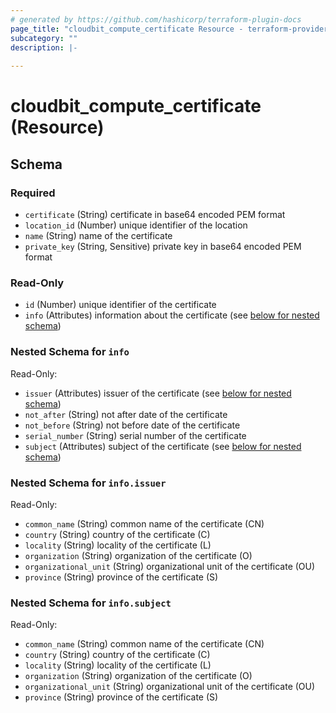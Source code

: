 ```yaml
---
# generated by https://github.com/hashicorp/terraform-plugin-docs
page_title: "cloudbit_compute_certificate Resource - terraform-provider-cloudbit"
subcategory: ""
description: |-
  
---
```


# cloudbit_compute_certificate (Resource)





<!-- schema generated by tfplugindocs -->
## Schema

### Required

- `certificate` (String) certificate in base64 encoded PEM format
- `location_id` (Number) unique identifier of the location
- `name` (String) name of the certificate
- `private_key` (String, Sensitive) private key in base64 encoded PEM format

### Read-Only

- `id` (Number) unique identifier of the certificate
- `info` (Attributes) information about the certificate (see [below for nested schema](#nestedatt--info))

<a id="nestedatt--info"></a>
### Nested Schema for `info`

Read-Only:

- `issuer` (Attributes) issuer of the certificate (see [below for nested schema](#nestedatt--info--issuer))
- `not_after` (String) not after date of the certificate
- `not_before` (String) not before date of the certificate
- `serial_number` (String) serial number of the certificate
- `subject` (Attributes) subject of the certificate (see [below for nested schema](#nestedatt--info--subject))

<a id="nestedatt--info--issuer"></a>
### Nested Schema for `info.issuer`

Read-Only:

- `common_name` (String) common name of the certificate (CN)
- `country` (String) country of the certificate (C)
- `locality` (String) locality of the certificate (L)
- `organization` (String) organization of the certificate (O)
- `organizational_unit` (String) organizational unit of the certificate (OU)
- `province` (String) province of the certificate (S)


<a id="nestedatt--info--subject"></a>
### Nested Schema for `info.subject`

Read-Only:

- `common_name` (String) common name of the certificate (CN)
- `country` (String) country of the certificate (C)
- `locality` (String) locality of the certificate (L)
- `organization` (String) organization of the certificate (O)
- `organizational_unit` (String) organizational unit of the certificate (OU)
- `province` (String) province of the certificate (S)


